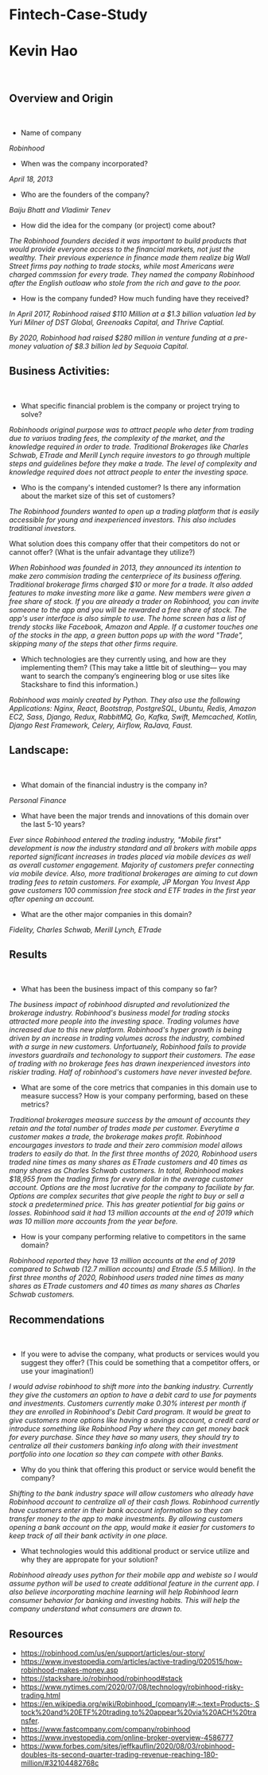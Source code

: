 # Fintech-Case-Study

# Kevin Hao
​
## Overview and Origin
​
* Name of company

*Robinhood*

* When was the company incorporated?

*April 18, 2013*

* Who are the founders of the company?

*Baiju Bhatt and Vladimir Tenev*
​
* How did the idea for the company (or project) come about?

*The Robinhood founders decided it was important to build products that would provide everyone access to the financial markets, not just the wealthy. Their previous experience in finance made them realize big Wall Street firms pay nothing to trade stocks, while most Americans were charged commssion for every trade. They named the company Robinhood after the English outloaw who stole from the rich and gave to the poor.*
​
* How is the company funded? How much funding have they received?

*In April 2017, Robinhood raised $110 Million at a $1.3 billion valuation led by Yuri Milner of DST Global, Greenoaks Capital, and Thrive Captial.*

*By 2020, Robinhood had raised $280 million in venture funding at a pre-money valuation of $8.3 billion led by Sequoia Capital.*
​
## Business Activities:
​
* What specific financial problem is the company or project trying to solve?

*Robinhoods original purpose was to attract people who deter from trading due to variuos trading fees, the complexity of the market, and the knowledge required in order to trade. Traditional Brokerages like Charles Schwab, ETrade and Merill Lynch require investors to go through multiple steps and guidelines before they make a trade. The level of complexity and knowledge required does not attract people to enter the investing space.*

* Who is the company's intended customer?  Is there any information about the market size of this set of customers?

*The Robinhood founders wanted to open up a trading platform that is easily accessible for young and inexperienced investors. This also includes traditianal investors.*

What solution does this company offer that their competitors do not or cannot offer? (What is the unfair advantage they utilize?)

 *When Robinhood was founded in 2013, they announced its intention to make zero commision trading the centerpriece of its business offering. Traditional brokerage firms charged $10 or more for a trade. It also added features to make investing more like a game. New members were given a free share of stock. If you are already a trader on Robinhood, you can invite someone to the app and you will be rewarded a free share of stock. The app's user interface is also simple to use. The home screen has a list of trendy stocks like Facebook, Amazon and Apple. If a customer touches one of the stocks in the app, a green button pops up with the word "Trade", skipping many of the steps that other firms require.*

* Which technologies are they currently using, and how are they implementing them? (This may take a little bit of sleuthing–– you may want to search the company’s engineering blog or use sites like Stackshare to find this information.)

*Robinhood was mainly created by Python. 
They also use the following Applications:
Nginx, React, Bootstrap, PostgreSQL, Ubuntu, Redis, Amazon EC2, Sass, Django, Redux, RabbitMQ, Go, Kafka, Swift, Memcached, Kotlin, Django Rest Framework, Celery, Airflow, RaJava, Faust.*
​

## Landscape:
​
* What domain of the financial industry is the company in?

*Personal Finance*

* What have been the major trends and innovations of this domain over the last 5-10 years?

*Ever since Robinhood entered the trading industry, "Mobile first" development is now the industry standard and all brokers with mobile apps reported significant increases in trades placed via mobile devices as well as overall customer engagement. Majority of customers prefer connecting via mobile device. Also, more traditional brokerages are aiming to cut down trading fees to retain customers. For example, JP Morgan You Invest App gave customers 100 commission free stock and ETF trades in the first year after opening an account.*

* What are the other major companies in this domain?

​*Fidelity, Charles Schwab, Merill Lynch, ETrade*
​
## Results
​
* What has been the business impact of this company so far?

*The business impact of robinhood disrupted and revolutionized the brokerage industry. Robinhood's business model for trading stocks attracted more people into the investing space. Trading volumes have increased due to this new platform. Robinhood's hyper growth is being driven by an increase in trading volumes across the industry, combined with a surge in new customers. Unfortuanely, Robinhood fails to provide investors guardrails and techonology to support their customers. The ease of trading with no brokerage fees has drawn inexperienced investors into riskier trading. Half of robinhood's customers have never invested before.*
​
* What are some of the core metrics that companies in this domain use to measure success? How is your company performing, based on these metrics?

*Traditional brokerages measure success by the amount of accounts they retain and the total number of trades made per customer. Everytime a customer makes a trade, the brokerage makes profit. Robinhood encourgages investors to trade and their zero commision model allows traders to easily do that. In the first three months of 2020, Robinhood users traded nine times as many shares as ETrade customers and 40 times as many shares as Charles Schwab customers. In total, Robinhood makes $18,955 from the trading firms for every dollar in the average customer account. Options are the most lucrative for the company to faciliate by far. Options are complex securites that give people the right to buy or sell a stock a predetermined price. This has greater potiential for big gains or losses. Robinhood said it had 13 million accounts at the end of 2019 which was 10 million more accounts from the year before.*


* How is your company performing relative to competitors in the same domain?​

*Robinhood reported they have 13 million accounts at the end of 2019 compared to Schwab (12.7 million accounts) and Etrade (5.5 Million). In the first three months of 2020, Robinhood users traded nine times as many shares as ETrade customers and 40 times as many shares as Charles Schwab customers.*


## Recommendations
​
 * If you were to advise the company, what products or services would you suggest they offer? (This could be something that a competitor offers, or use your imagination!)

*I would advise robinhood to shift more into the banking industry. Currently they give the customers an option to have a debit card to use for payments and investments. Customers currently make 0.30% interest per month if they are enrolled in Robinhood's Debit Card program. It would be great to give customers more options like having a savings account, a credit card or introduce something like Robinhood Pay where they can get money back for every purchase. Since they have so many users, they should try to centralize all their customers banking info along with their investment portfolio into one location so they can compete with other Banks.*

* Why do you think that offering this product or service would benefit the company?

*Shifting to the bank industry space will allow customers who already have Robinhood account to centralize all of their cash flows. Robinhood currently have customers enter in their bank account information so they can transfer money to the app to make investments. By allowing customers opening a bank account on the app, would make it easier for customers to keep track of all their bank activity in one place.*

* What technologies would this additional product or service utilize and why they are appropate for your solution?

​*Robinhood already uses python for their mobile app and webiste so I would assume python will be used to create additional feature in the current app. I also believe incorporating machine learning will help Robinhood learn consumer behavior for banking and investing habits. This will help the company understand what consumers are drawn to.*


## Resources

* https://robinhood.com/us/en/support/articles/our-story/
* https://www.investopedia.com/articles/active-trading/020515/how-robinhood-makes-money.asp
* https://stackshare.io/robinhood/robinhood#stack
* https://www.nytimes.com/2020/07/08/technology/robinhood-risky-trading.html
* https://en.wikipedia.org/wiki/Robinhood_(company)#:~:text=Products-,Stock%20and%20ETF%20trading,to%20appear%20via%20ACH%20transfer.
* https://www.fastcompany.com/company/robinhood
* https://www.investopedia.com/online-broker-overview-4586777
* https://www.forbes.com/sites/jeffkauflin/2020/08/03/robinhood-doubles-its-second-quarter-trading-revenue-reaching-180-million/#32104482768c




